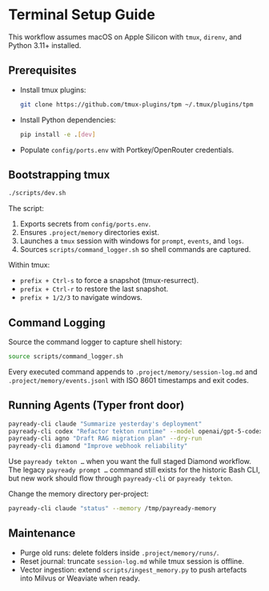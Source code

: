 # Terminal Setup Guide

This workflow assumes macOS on Apple Silicon with `tmux`, `direnv`, and Python 3.11+
installed.

## Prerequisites

- Install tmux plugins:
  ```bash
  git clone https://github.com/tmux-plugins/tpm ~/.tmux/plugins/tpm
  ```
- Install Python dependencies:
  ```bash
  pip install -e .[dev]
  ```
- Populate `config/ports.env` with Portkey/OpenRouter credentials.

## Bootstrapping tmux

```bash
./scripts/dev.sh
```

The script:

1. Exports secrets from `config/ports.env`.
2. Ensures `.project/memory` directories exist.
3. Launches a `tmux` session with windows for `prompt`, `events`, and `logs`.
4. Sources `scripts/command_logger.sh` so shell commands are captured.

Within tmux:

- `prefix + Ctrl-s` to force a snapshot (tmux-resurrect).
- `prefix + Ctrl-r` to restore the last snapshot.
- `prefix + 1/2/3` to navigate windows.

## Command Logging

Source the command logger to capture shell history:

```bash
source scripts/command_logger.sh
```

Every executed command appends to `.project/memory/session-log.md` and
`.project/memory/events.jsonl` with ISO 8601 timestamps and exit codes.

## Running Agents (Typer front door)

```bash
payready-cli claude "Summarize yesterday's deployment"
payready-cli codex "Refactor tekton runtime" --model openai/gpt-5-codex
payready-cli agno "Draft RAG migration plan" --dry-run
payready-cli diamond "Improve webhook reliability"
```

Use `payready tekton …` when you want the full staged Diamond workflow. The legacy
`payready prompt …` command still exists for the historic Bash CLI, but new work
should flow through `payready-cli` or `payready tekton`.

Change the memory directory per-project:

```bash
payready-cli claude "status" --memory /tmp/payready-memory
```

## Maintenance

- Purge old runs: delete folders inside `.project/memory/runs/`.
- Reset journal: truncate `session-log.md` while tmux session is offline.
- Vector ingestion: extend `scripts/ingest_memory.py` to push artefacts into Milvus or
  Weaviate when ready.
